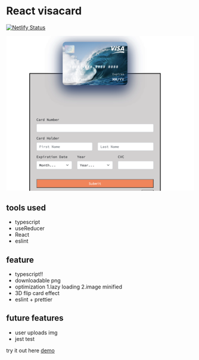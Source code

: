 # React visacard

[![Netlify Status](https://api.netlify.com/api/v1/badges/d81991ff-ab2b-4256-90b4-959cfadcc0a3/deploy-status)](https://app.netlify.com/sites/determined-shaw-43dde8/deploys)


![image](https://github.com/0529bill/react-visacard/blob/main/readme%20image.png?raw=true)



## tools used

- typescript
- useReducer
- React
- eslint

## feature

- typescript!!
- downloadable png
- optimization
  1.lazy loading
  2.image minified
- 3D flip card effect
- eslint + prettier



## future features

- user uploads img
- jest test


try it out here [demo](https://determined-shaw-43dde8.netlify.app/)
